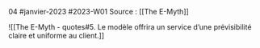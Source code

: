 04 #janvier-2023 #2023-W01
Source : [[The E-Myth]]

![[The E-Myth - quotes#5. Le modèle offrira un service d’une prévisibilité claire et uniforme au client.]]